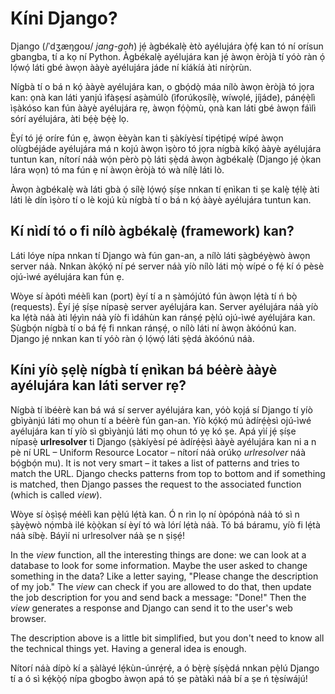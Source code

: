 # Kíni Django?

Django (/ˈdʒæŋɡoʊ/ *jang-goh*) jẹ́ àgbékalẹ̀ ètò ayélujára ọ̀fẹ́ kan tó ní orísun gbangba, tí a kọ ní Python. Àgbékalẹ̀ ayélujára kan jẹ́ àwọn èròjà tí yóò ràn ọ́ lọ́wọ́ láti gbé àwọn ààyè ayélujára jáde ní kíákíá àti nírọ̀rùn.

Nígbà tí o bá n kọ́ ààyè ayélujára kan, o gbọ́dọ̀ máa nílò àwọn èròjà tó jọra kan: ọnà kan láti yanjú ìfàṣẹsí aṣàmúlò (ìforúkọsílẹ̀, wíwọlé, jíjáde), pánẹ́ẹ̀lì ìṣàkóso kan fún ààyè ayélujára rẹ, àwọn fọ́ọ̀mù, ọnà kan láti gbé àwọn fáìlì sórí ayélujára, àti bẹ́ẹ̀ bẹ́ẹ̀ lọ.

Èyí tó jẹ́ oríre fún ẹ, àwọn èèyàn kan ti ṣàkíyèsí tipẹ́tipẹ́ wípé àwọn olùgbéjáde ayélujára má n kojú àwọn ìṣòro tó jọra nígbà kíkọ́ ààyè ayélujára tuntun kan, nítorí náà wọ́n pèrò pọ̀ láti ṣẹ̀dá àwọn àgbékalẹ̀ (Django jẹ́ ọ̀kan lára wọn) tó ma fún ẹ ní àwọn èròjà tó wà nílẹ̀ láti lò.

Àwọn àgbékalẹ̀ wà láti gbà ọ́ sílẹ̀ lọ́wọ́ ṣíṣe nnkan tí ẹnìkan ti ṣe kalẹ̀ tẹ́lẹ̀ àti láti lè dín ìṣòro tí o lè kojú kù nígbà tí o bá n kọ́ ààyè ayélujára tuntun kan.

## Kí nìdí tó o fi nílò àgbékalẹ̀ (framework) kan?

Láti lóye nípa nnkan tí Django wà fún gan-an, a nílò láti ṣàgbéyẹ̀wò àwọn server náà. Nnkan àkọ́kọ́ ní pé server náà yíò nílò láti mọ̀ wípé o fẹ́ kí ó pèsè ojú-ìwé ayélujára kan fún ẹ.

Wòye sí àpótì méèlì kan (port) èyí tí a n ṣàmójútó fún àwọn lẹ́tà tí ń bọ̀ (requests). Èyí jẹ́ ṣíṣe nípasẹ̀ server ayélujára kan. Server ayélujára náà yíò ka lẹ́tà náà àti lẹ́yìn náà yíò fi ìdáhùn kan ránṣẹ́ pẹ̀lú ojú-ìwé ayélujára kan. Ṣùgbọ́n nígbà tí o bá fẹ́ fi nnkan ránṣẹ́, o nílò láti ní àwọn àkóónú kan. Django jẹ́ nnkan kan tí yóò ràn ọ́ lọ́wọ́ láti ṣẹ̀dá àkóónú náà.

## Kíni yíò ṣẹlẹ̀ nígbà tí ẹnìkan bá béèrè ààyè ayélujára kan láti server rẹ?

Nígbà tí ìbéèrè kan bá wá sí server ayélujára kan, yóò kọjá sí Django tí yíò gbìyànjú láti mọ ohun tí a béèrè fún gan-an. Yíò kọ́kọ́ mú àdírẹ́ẹ̀sì ojú-ìwé ayélujára kan tí yíò sì gbìyànjú láti mọ ohun tó yẹ kó ṣe. Apá yìí jẹ́ ṣíṣe nípasẹ̀ **urlresolver** ti Django (ṣàkíyèsí pé àdírẹ́ẹ̀sì ààyè ayélujára kan ni a n pè ní URL – Uniform Resource Locator – nítorí náà orúkọ *urlresolver* náà bọ́gbọ́n mu). It is not very smart – it takes a list of patterns and tries to match the URL. Django checks patterns from top to bottom and if something is matched, then Django passes the request to the associated function (which is called *view*).

Wòye sí òṣìṣẹ́ méèlì kan pẹ̀lú lẹ́tà kan. Ó n rìn lọ ní òpópónà náà tó sì n ṣàyẹ̀wò nọ́mbà ilé kọ̀ọ̀kan sí èyí tó wà lórí lẹ́tà náà. Tó bá báramu, yíò fi lẹ́tà náà síbẹ̀. Báyìí ni urlresolver náà ṣe n ṣiṣẹ́!

In the *view* function, all the interesting things are done: we can look at a database to look for some information. Maybe the user asked to change something in the data? Like a letter saying, "Please change the description of my job." The *view* can check if you are allowed to do that, then update the job description for you and send back a message: "Done!" Then the *view* generates a response and Django can send it to the user's web browser.

The description above is a little bit simplified, but you don't need to know all the technical things yet. Having a general idea is enough.

Nítorí náà dípò kí a ṣàlàyé lẹ́kùn-únrẹ́rẹ́, a ó bẹ̀rẹ̀ ṣíṣẹ̀dá nnkan pẹ̀lú Django tí a ó sì kẹ́kọ̀ọ́ nípa gbogbo àwọn apá tó ṣe pàtàkì náà bí a ṣe ń tẹ̀síwájú!